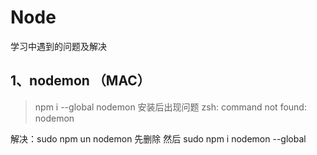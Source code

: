 # Node
学习中遇到的问题及解决

## 1、nodemon  （MAC）

>npm i --global nodemon 安装后出现问题
zsh: command not found: nodemon

解决：sudo npm un nodemon 先删除
然后 sudo npm i nodemon --global
